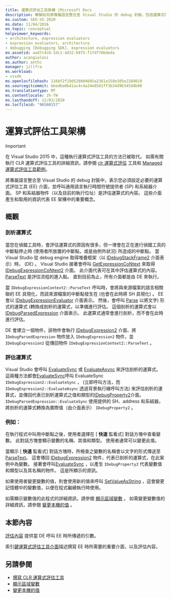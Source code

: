 ```yaml
---
title: 運算式評估工具架構 |Microsoft Docs
description: 瞭解如何將專屬語言整合至 Visual Studio 的 debug 封裝，包括運算式評估工具和符號提供者/系結器介面。
ms.custom: SEO-VS-2020
ms.date: 11/04/2016
ms.topic: conceptual
helpviewer_keywords:
- architecture, expression evaluators
- expression evaluators, architecture
- debugging [Debugging SDK], expression evaluators
ms.assetid: aad7c4c6-1dc1-4d32-b975-f1fdf76bdeda
author: acangialosi
ms.author: anthc
manager: jillfra
ms.workload:
- vssdk
ms.openlocfilehash: 216bf2f19d528084685a2361a158e105e2284010
ms.sourcegitcommit: bbed6a0b41ac4c4a24e8581ff3b34d96345ddb00
ms.translationtype: MT
ms.contentlocale: zh-TW
ms.lasthandoff: 12/03/2020
ms.locfileid: "96560157"
---
```

# <a name="expression-evaluator-architecture"></a>運算式評估工具架構
> [!IMPORTANT]
> 在 Visual Studio 2015 中，這種執行運算式評估工具的方法已被取代。 如需有關執行 CLR 運算式評估工具的詳細資訊，請參閱 [clr 運算式評估](https://github.com/Microsoft/ConcordExtensibilitySamples/wiki/CLR-Expression-Evaluators) 工具和 [Managed 運算式評估工具範例](https://github.com/Microsoft/ConcordExtensibilitySamples/wiki/Managed-Expression-Evaluator-Sample)。

 將專屬語言整合至 Visual Studio 的 debug 封裝中，表示您必須設定必要的運算式評估工具 (EE) 介面，並呼叫通用語言執行時間符號提供者 (SP) 和系結器介面。 SP 和系結器物件（以及目前的執行位址）是評估運算式的內容。 這些介面產生和取用的資訊代表 EE 架構中的重要概念。

## <a name="overview"></a>概觀

### <a name="parse-the-expression"></a>剖析運算式
 當您在偵錯工具時，會評估運算式的原因有很多，但一律會在正在進行偵錯工具的中斷點停止時 (使用者所放置的中斷點，或是由例外狀況) 所造成的中斷點。 當 Visual Studio 從 debug engine 取得堆疊框架（以 [IDebugStackFrame2](../../extensibility/debugger/reference/idebugstackframe2.md) 介面表示）時， (DE) 。 Visual Studio 接著會呼叫 [GetExpressionCoNtext](../../extensibility/debugger/reference/idebugstackframe2-getexpressioncontext.md) 來取得 [IDebugExpressionCoNtext2](../../extensibility/debugger/reference/idebugexpressioncontext2.md) 介面。 此介面代表可在其中評估運算式的內容。 [ParseText](../../extensibility/debugger/reference/idebugexpressioncontext2-parsetext.md) 是評估流程的進入點。 直到目前為止，所有介面都是由 DE 來執行。

 當 `IDebugExpressionContext2::ParseText` 呼叫時，會將與來源檔案的語言相關聯的 EE 具現化，而該來源檔案的中斷點發生在 (也會在此時將 SH 具現化) 。 EE 會以 [IDebugExpressionEvaluator](../../extensibility/debugger/reference/idebugexpressionevaluator.md) 介面表示。 然後，會呼叫 [Parse](../../extensibility/debugger/reference/idebugexpressionevaluator-parse.md) 以將文字) 形式的運算式 (轉換成剖析的運算式，以準備進行評估。 這個剖析的運算式會以 [IDebugParsedExpression](../../extensibility/debugger/reference/idebugparsedexpression.md) 介面表示。 此運算式通常會進行剖析，而不會在此時進行評估。

 DE 會建立一個物件，該物件會執行 [IDebugExpression2](../../extensibility/debugger/reference/idebugexpression2.md) 介面、將 `IDebugParsedExpression` 物件放入 `IDebugExpression2` 物件，並 `IDebugExpression2` 從傳回物件 `IDebugExpressionContext2::ParseText` 。

### <a name="evaluate-the-expression"></a>評估運算式
 Visual Studio 會呼叫 [EvaluateSync](../../extensibility/debugger/reference/idebugexpression2-evaluatesync.md) 或 [EvaluateAsync](../../extensibility/debugger/reference/idebugexpression2-evaluateasync.md) 來評估剖析的運算式。 這兩種方法都會[EvaluateSync](../../extensibility/debugger/reference/idebugparsedexpression-evaluatesync.md)呼叫 EvaluateSync `IDebugExpression2::EvaluateSync` ， (立即呼叫方法，而 `IDebugExpression2::EvaluateAsync` 透過背景執行緒呼叫方法) 來評估剖析的運算式，並傳回代表已剖析運算式之值和類型的[IDebugProperty2](../../extensibility/debugger/reference/idebugproperty2.md)介面。 `IDebugParsedExpression::EvaluateSync` 使用提供的 SH、address 和系結器，將剖析的運算式轉換為實際值（由介面表示） `IDebugProperty2` 。

### <a name="for-example"></a>例如：
 在執行程式中叫用中斷點之後，使用者選擇在 [ **快速** 監看式] 對話方塊中查看變數。 此對話方塊會顯示變數的名稱、其值和類型。 使用者通常可以變更此值。

 當顯示 [ **快速** 監看式] 對話方塊時，所檢查之變數的名稱會以文字的形式傳送至 [ParseText](../../extensibility/debugger/reference/idebugexpressioncontext2-parsetext.md)。 這會傳回 [IDebugExpression2](../../extensibility/debugger/reference/idebugexpression2.md) 物件，代表已剖析的運算式，在此案例中為變數。 接著會呼叫[EvaluateSync](../../extensibility/debugger/reference/idebugexpression2-evaluatesync.md) ，以產生 `IDebugProperty2` 代表變數值和類型以及其名稱的物件。 這是所顯示的資訊。

 如果使用者變更變數的值，則會使用新的值來呼叫 [SetValueAsString](../../extensibility/debugger/reference/idebugproperty2-setvalueasstring.md) ，這會變更記憶體中的變數值，以便在程式繼續執行時使用。

 如需顯示變數值的此程式的詳細資訊，請參閱 [顯示區域變數](../../extensibility/debugger/displaying-locals.md) 。 如需變更變數值的詳細資訊，請參閱 [變更本機的值](../../extensibility/debugger/changing-the-value-of-a-local.md) 。

## <a name="in-this-section"></a>本節內容
 [評估內容](../../extensibility/debugger/evaluation-context.md) 提供當 DE 呼叫 EE 時所傳遞的引數。

 索引[鍵運算式評估工具介面](../../extensibility/debugger/key-expression-evaluator-interfaces.md)描述撰寫 EE 時所需要的重要介面，以及評估內容。

## <a name="see-also"></a>另請參閱
- [撰寫 CLR 運算式評估工具](../../extensibility/debugger/writing-a-common-language-runtime-expression-evaluator.md)
- [顯示區域變數](../../extensibility/debugger/displaying-locals.md)
- [變更本機的值](../../extensibility/debugger/changing-the-value-of-a-local.md)
